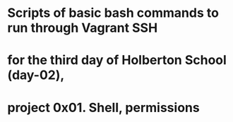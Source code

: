 # Scripts of basic bash commands to run through Vagrant SSH 
# for the third day of Holberton School (day-02), 
# project 0x01. Shell, permissions